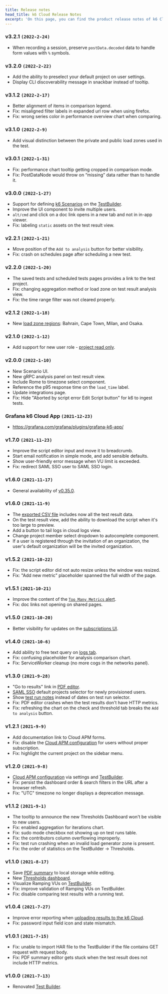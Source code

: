 ```yaml
---
title: Release notes
head_title: k6 Cloud Release Notes
excerpt: 'On this page, you can find the product release notes of k6 Cloud.'
---
```


### v3.2.1 `(2022-2-24)`
- When recording a session, preserve `postData.decoded` data to handle form values with `%` symbols.

### v3.2.0 `(2022-2-22)`
- Add the ability to preselect your default project on user settings.
- Display CLI discoverability message in snackbar instead of tooltip.

### v3.1.2 `(2022-2-17)`
- Better alignment of items in comparison legend.
- Fix: misaligned filter labels in expanded url row when using firefox.
- Fix: wrong series color in performance overview chart when comparing.

### v3.1.0 `(2022-2-9)`
- Add visual distinction between the private and public load zones used in the test.

### v3.0.1 `(2022-1-31)`
- Fix: performance chart tooltip getting cropped in comparison mode.
- Fix: PostDataNode would throw on “missing” data rather than to handle it.

### v3.0.0 `(2022-1-27)`
- Support for defining [k6 Scenarios](/using-k6/scenarios/) on the [TestBuilder](/test-authoring/test-builder/).
- Improve the UI component to invite multiple users.
- `alt/cmd` and click on a doc link opens in a new tab and not in in-app viewer.
- Fix: labeling `static` assets on the test result view.

### v2.2.1 `(2022-1-21)`
- Move position of the `Add to analysis` button for better visibility.
- Fix: crash on schedules page after scheduling a new test.

### v2.2.0 `(2022-1-20)`
- The saved tests and scheduled tests pages provides a link to the test project.
- Fix: changing aggregation method or load zone on test result analysis view.
- Fix: the time range filter was not cleared properly. 

### v2.1.2 `(2022-1-18)`
- New [load zone regions](/cloud/creating-and-running-a-test/cloud-tests-from-the-cli/#load-zones): Bahrain, Cape Town, Milan, and Osaka.

### v2.1.0 `(2022-1-12)`
- Add support for new user role - [project read only](/cloud/project-and-team-management/members/#project-member).

### v2.0.0 `(2022-1-10)`
- New Scenario UI.
- New gRPC analysis panel on test result view.
- Include Rome to timezone select component.
- Reference the p95 response time on the `load_time` label.
- Update integrations page.
- Fix: Hide "Aborted by script error Edit Script button" for k6 to ingest tests.

### Grafana k6 Cloud App `(2021-12-23)`
- https://grafana.com/grafana/plugins/grafana-k6-app/

### v1.7.0 `(2021-11-23)`
- Improve the script editor input and move it to breadcrumb.
- Start email notification in simple mode, and add sensible defaults.
- Show user-friendly error message when VU limit is exceeded.
- Fix: redirect SAML SSO user to SAML SSO login.

### v1.6.0 `(2021-11-17)`
- General availability of [v0.35.0](https://github.com/grafana/k6/releases/tag/v0.35.0).

### v1.6.0 `(2021-11-9)`

- The [exported CSV file](/cloud/analyzing-results/result-export/#export-as-csv) includes now all the test result data.
- On the test result view, add the ability to download the script when it's too large to preview.
- Add a button to tail logs in cloud logs view.
- Change project member select dropdown to autocomplete component.
- If a user is registered through the invitation of an organization, the user's default organization will be the invited organization.


### v1.5.2 `(2021-10-22)`

- Fix: the script editor did not auto resize unless the window was resized.
- Fix: "Add new metric" placeholder spanned the full width of the page.

### v1.5.1 `(2021-10-21)`

- Improve the content of the  [`Too Many Metrics` alert](/cloud/analyzing-results/performance-insights/).
- Fix: doc links not opening on shared pages.

### v1.5.0 `(2021-10-20)`

- Better visibility for updates on the [subscriptions UI](/cloud/billing-user-menu/subscription/).

### v1.4.0 `(2021-10-6)`

- Add ability to free text query on [logs tab](/cloud/analyzing-results/logs/).
- Fix: confusing placeholder for analysis comparison chart.
- Fix: ServiceWorker cleanup (no more cogs in the networks panel).

### v1.3.0 `(2021-9-28)`

- "Go to results" link in [PDF editor](/cloud/analyzing-results/result-export/#generate-pdf-report).
- [SAML SSO](/cloud/project-and-team-management/saml-sso/) default projects selector for newly provisioned users.
- Show [test run notes](/cloud/analyzing-results/test-results-menu/#create-note) instead of dates on test run selector.
- Fix: PDF editor crashes when the test results don't have HTTP metrics.
- Fix: refreshing the chart on the check and threshold tab breaks the `Add to analysis` button.

### v1.2.1 `(2021-9-9)`

- Add documentation link to Cloud APM forms.
- Fix: disable the [Cloud APM configuration](/cloud/integrations/cloud-apm/) for users without proper subscription.
- Fix: highlight the current project on the sidebar menu.

### v1.2.0 `(2021-9-8)`

- [Cloud APM configuration](/cloud/integrations/cloud-apm/) via settings and [TestBuilder](/test-authoring/test-builder).
- Fix: persist the dashboard order & search filters in the URL after a browser refresh.
- Fix: "UTC" timezone no longer displays a deprecation message.

### v1.1.2 `(2021-9-1)`

- The tooltip to announce the new Thresholds Dashboard won't be visible to new users.
- Fix: enabled aggregation for iterations chart.
- Fix: sudo mode checkbox not showing up on test runs table.
- Fix: the contributors column overflowing improperly.
- Fix: test run crashing when an invalid load generator zone is present.
- Fix: the order of statistics on the TestBuilder -> Thresholds.

### v1.1.0 `(2021-8-17)`

- Save [PDF summary](/cloud/analyzing-results/result-export/#generate-pdf-report) to local storage while editing.
- New [Thresholds dashboard](/cloud/manage/thresholds/).
- Visualize Ramping VUs on [TestBuilder](/test-authoring/test-builder/).
- Fix: improve validation of Ramping VUs on TestBuilder.
- Fix: disable comparing test results with a running test.

### v1.0.4 `(2021-7-27)`

- Improve error reporting when [uploading results to the k6 Cloud](/results-visualization/cloud/).
- Fix: password input field icon and state mismatch.

### v1.0.1 `(2021-7-15)`

- Fix: unable to import HAR file to the TestBuilder if the file contains GET request with request body.
- Fix: PDF summary editor gets stuck when the test result does not include HTTP metrics.

### v1.0.0 `(2021-7-13)`

- Renovated [Test Builder](/test-authoring/test-builder/).